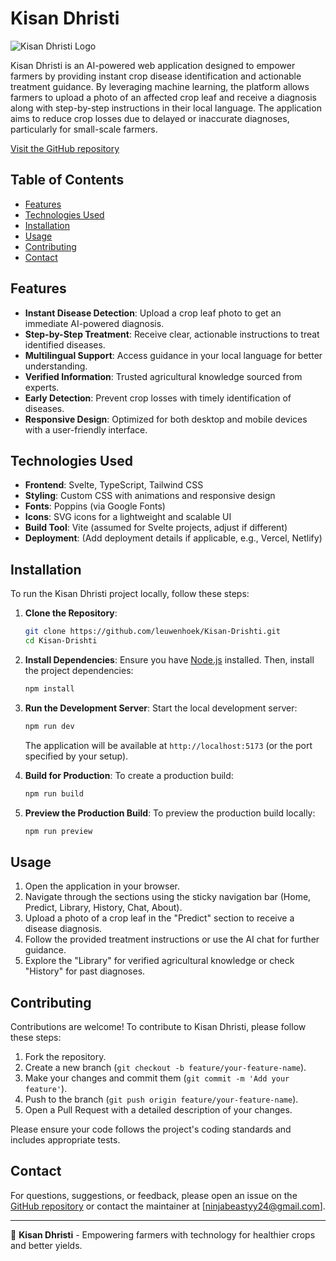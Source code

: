 # Kisan Dhristi

![Kisan Dhristi Logo](https://iili.io/KUzvgEX.md.png)

Kisan Dhristi is an AI-powered web application designed to empower farmers by providing instant crop disease identification and actionable treatment guidance. By leveraging machine learning, the platform allows farmers to upload a photo of an affected crop leaf and receive a diagnosis along with step-by-step instructions in their local language. The application aims to reduce crop losses due to delayed or inaccurate diagnoses, particularly for small-scale farmers.

[Visit the GitHub repository](https://github.com/leuwenhoek/Kisan-Drishti)

## Table of Contents
- [Features](#features)
- [Technologies Used](#technologies-used)
- [Installation](#installation)
- [Usage](#usage)
- [Contributing](#contributing)
- [Contact](#contact)

## Features
- **Instant Disease Detection**: Upload a crop leaf photo to get an immediate AI-powered diagnosis.
- **Step-by-Step Treatment**: Receive clear, actionable instructions to treat identified diseases.
- **Multilingual Support**: Access guidance in your local language for better understanding.
- **Verified Information**: Trusted agricultural knowledge sourced from experts.
- **Early Detection**: Prevent crop losses with timely identification of diseases.
- **Responsive Design**: Optimized for both desktop and mobile devices with a user-friendly interface.

## Technologies Used
- **Frontend**: Svelte, TypeScript, Tailwind CSS
- **Styling**: Custom CSS with animations and responsive design
- **Fonts**: Poppins (via Google Fonts)
- **Icons**: SVG icons for a lightweight and scalable UI
- **Build Tool**: Vite (assumed for Svelte projects, adjust if different)
- **Deployment**: (Add deployment details if applicable, e.g., Vercel, Netlify)

## Installation
To run the Kisan Dhristi project locally, follow these steps:

1. **Clone the Repository**:
   ```bash
   git clone https://github.com/leuwenhoek/Kisan-Drishti.git
   cd Kisan-Drishti
   ```

2. **Install Dependencies**:
   Ensure you have [Node.js](https://nodejs.org/) installed. Then, install the project dependencies:
   ```bash
   npm install
   ```

3. **Run the Development Server**:
   Start the local development server:
   ```bash
   npm run dev
   ```
   The application will be available at `http://localhost:5173` (or the port specified by your setup).

4. **Build for Production**:
   To create a production build:
   ```bash
   npm run build
   ```

5. **Preview the Production Build**:
   To preview the production build locally:
   ```bash
   npm run preview
   ```

## Usage
1. Open the application in your browser.
2. Navigate through the sections using the sticky navigation bar (Home, Predict, Library, History, Chat, About).
3. Upload a photo of a crop leaf in the "Predict" section to receive a disease diagnosis.
4. Follow the provided treatment instructions or use the AI chat for further guidance.
5. Explore the "Library" for verified agricultural knowledge or check "History" for past diagnoses.

## Contributing
Contributions are welcome! To contribute to Kisan Dhristi, please follow these steps:
1. Fork the repository.
2. Create a new branch (`git checkout -b feature/your-feature-name`).
3. Make your changes and commit them (`git commit -m 'Add your feature'`).
4. Push to the branch (`git push origin feature/your-feature-name`).
5. Open a Pull Request with a detailed description of your changes.

Please ensure your code follows the project's coding standards and includes appropriate tests.

## Contact
For questions, suggestions, or feedback, please open an issue on the [GitHub repository](https://github.com/leuwenhoek/Kisan-Drishti) or contact the maintainer at [ninjabeastyy24@gmail.com].

---

🌾 **Kisan Dhristi** - Empowering farmers with technology for healthier crops and better yields.